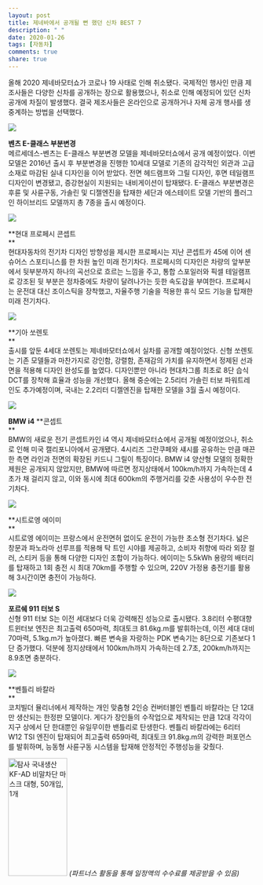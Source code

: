 ```yaml
---
layout: post
title: 제네바에서 공개될 뻔 했던 신차 BEST 7
description: " "
date: 2020-01-26
tags: [자동차]
comments: true
share: true
---
```



올해 2020 제네바모터쇼가 코로나 19  사태로 인해 취소됐다. 국제적인 행사인 만큼 제조사들은 다양한 신차를 공개하는 장으로 활용했으나, 취소로 인해 예정되어 있던 신차 공개에 차질이 발생했다. 결국 제조사들은 온라인으로 공개하거나 자체 공개 행사를 생중계하는 방법을 선택했다.

![](https://post-phinf.pstatic.net/MjAyMDAzMDZfMTU2/MDAxNTgzNDc5Njc2NDA3.CzogN0Oc7FvEvZ-vbVlFK2Cdv-rfc6RxaEnKBtj0KKog.m63CLW6yIUNVAX2P7vzEoTG2RdHvSuhO7TUMBwbDCBYg.JPEG/Mercedes-Benz-E-Class-2021-1600-07.jpg?type=w1200)

**벤츠 E-클래스 부분변경**  
메르세데스-벤츠는 E-클래스 부분변경 모델을 제네바모터쇼에서 공개 예정이었다. 이번 모델은 2016년 출시 후 부분변경을 진행한 10세대 모델로 기존의 감각적인 외관과 고급 소재로 마감된 실내 디자인을 이어 받았다. 전면 헤드램프와 그릴 디자인, 후면 테일램프 디자인이 변경됐고, 증강현실이 지원되는 내비게이션이 탑재됐다. E-클래스 부분변경은 후륜 및 사륜구동, 가솔린 및 디젤엔진을 탑재한 세단과 에스테이트 모델 기반의 플러그인 하이브리드 모델까지 총 7종을 출시 예정이다.

![](https://post-phinf.pstatic.net/MjAyMDAzMDZfMTI2/MDAxNTgzNDc5Njg0Nzkx.w4xrV9fBuok4mdH5vnbtuQQccuIyHNScj4xQXUjNtsAg.PrWH9iQ0k8REqAxWu9aI-M_zWta1OIDiifryY3JfB10g.JPEG/Hyundai-Prophecy_Concept-2020-1600-01.jpg?type=w1200)

**현대 프로페시 콘셉트  
**  
현대자동차의 전기차 디자인 방향성을 제시한 프로페시는 지난 콘셉트카 45에 이어 센슈어스 스포티니스를 한 차원 높인 미래 전기차다. 프로페시의 디자인은 차량의 앞부분에서 뒷부분까지 하나의 곡선으로 흐르는 느낌을 주고, 통합 스포일러와 픽셀 테일램프로 강조된 뒷 부분은 정차중에도 차량이 달려나가는 듯한 속도감을 부여한다. 프로페시는 운전대 대신 조이스틱을 장착했고, 자율주행 기술을 적용한 휴식 모드 기능을 탑재한 미래 전기차다.

![](https://post-phinf.pstatic.net/MjAyMDAzMDZfMzEg/MDAxNTgzNDc5Njk1NTE1.EERhI43odH-k08H406wq_-d-oXBTly6pLDrkW6tocgsg.PtiGz2o-D1L2476w9gk-jyccsjNSiekdKqxu96drovwg.JPEG/Kia-Sorento-2021-1600-02.jpg?type=w1200)

**기아 쏘렌토  
**  
출시를 앞둔 4세대 쏘렌토는 제네바모터쇼에서 실차를 공개할 예정이었다. 신형 쏘렌토는 기존 모델들과 마찬가지로 강인함, 강렬함, 존재감의 가치를 유지하면서 정제된 선과 면을 적용해 디자인 완성도를 높였다. 디자인뿐만 아니라 현대차그룹 최초로 8단 습식 DCT를 장착해 효율과 성능을 개선했다. 올해 중순에는 2.5리터 가솔린 터보 파워트레인도 추가예정이며,  국내는 2.2리터 디젤엔진을 탑재한 모델을 3월 출시 예정이다.

![](https://post-phinf.pstatic.net/MjAyMDAzMDZfNTcg/MDAxNTgzNDc5Nzg0OTA3.CozEEWNtoMYCrE87GeOZ_VoZ-KRrLSd-AjjBKYv11QAg.nIWtbKia4W7ERquxxzAq1uNzxe1WsZ5pelNgYkFOEUog.JPEG/BMW-i4_Concept-2020-1600-01.jpg?type=w1200)

**BMW i4** **콘셉트  
**  
BMW의 새로운 전기 콘셉트카인 i4 역시 제네바모터쇼에서 공개될 예정이었으나, 취소로 인해 미국 캘리포니아에서 공개됐다. 4시리즈 그란쿠페와 섀시를 공유하는 만큼 매끈한 측면 라인과 전면의 확장된 키드니 그릴이 특징이다. BMW i4 양산형 모델의 정확한 제원은 공개되지 않았지만, BMW에 따르면 정지상태에서 100km/h까지 가속하는데 4초가 채 걸리지 않고, 이와 동시에 최대 600km의 주행거리를 갖춘 사용성이 우수한 전기차다.

![](https://post-phinf.pstatic.net/MjAyMDAzMDZfMjY5/MDAxNTgzNDc5NzA0NzM5.U23Blg60oLJpYPcfXq5Wjm1vNs2GYC96MOoo6tPDo_Ig.wcrSOYvkHLihK2UVwR_RQrJlelcen6PoLFcrkgCTE0cg.JPEG/Citroen-Ami-2021-1600-01.jpg?type=w1200)

**시트로엥 에이미  
**  
시트로엥 에이미는 프랑스에서 운전면허 없이도 운전이 가능한 초소형 전기차다. 넓은 창문과 파노라마 선루프를 적용해 탁 트인 시야를 제공하고, 소비자 취향에 따라 외장 컬러, 스티커 등을 통해 다양한 디자인 조합이 가능하다. 에이미는 5.5kWh 용량의 배터리를 탑재하고 1회 충전 시 최대 70km를 주행할 수 있으며, 220V 가정용 충전기를 활용해 3시간이면 충전이 가능하다.

![](https://post-phinf.pstatic.net/MjAyMDAzMDZfMjIy/MDAxNTgzNDc5NzEzODIx.mhcw6xDmou9gJ0ZINmAiIMVspeTYF5N3NXvqm0TJ7Jkg.7FvMVNpCJco7O5T5Rax_fKKFqPulipNLk56z5cx4-UQg.JPEG/Porsche-911_Turbo_S-2021-1600-02.jpg?type=w1200)

**포르쉐 911 터보 S**  
신형 911 터보 S는 이전 세대보다 더욱 강력해진 성능으로 출시됐다. 3.8리터 수평대향 트윈터보 엔진은 최고출력 650마력, 최대토크 81.6kg.m를 발휘하는데, 이전 세대 대비 70마력, 5.1kg.m가 높아졌다. 빠른 변속을 자랑하는 PDK 변속기는 8단으로 기존보다 1단 증가했다. 덕분에 정지상태에서  100km/h까지 가속하는데 2.7초, 200km/h까지는 8.9초면 충분하다.

![](https://post-phinf.pstatic.net/MjAyMDAzMDZfMjc0/MDAxNTgzNDc5NzI0MDA0.mClsYOcjflj2I0YWXmPj5fX10U-GfWZAdE5wVagDx9wg.QQrSEk9mLPcYVK7B_MtPBOJcggaoDgX7tperAQ2LvBAg.JPEG/%EB%B2%A4%ED%8B%80%EB%A6%AC%EB%AA%A8%ED%84%B0%EC%8A%A4_2%EC%9D%B8%EC%8A%B9_%EC%BB%A8%EB%B2%84%ED%84%B0%EB%B8%94%2C_%27%EB%B0%94%EC%B9%BC%EB%9D%BC%27_%281%29.jpg?type=w1200)

**벤틀리 바칼라  
**  
코치빌더 뮬리너에서 제작하는 개인 맞춤형 2인승 컨버터블인 벤틀리 바칼라는 단 12대만 생산되는 한정판 모델이다. 게다가 장인들의 수작업으로 제작되는 만큼 12대 각각이 지구 상에서 단 한대뿐인 유일무이한 밴틀리로 탄생한다. 벤틀리 바칼라에는 6리터 W12 TSI 엔진이 탑재되어 최고출력 659마력, 최대토크 91.8kg.m의 강력한 퍼포먼스를 발휘하며, 능동형 사륜구동 시스템을 탑재해 안정적인 주행성능을 갖췄다.

<a href="https://coupa.ng/bQq9j5" target="_blank" referrerpolicy="unsafe-url"><img src="https://static.coupangcdn.com/image/affiliate/banner/1d092b8367d69eb4804ebca5c24d068a@2x.jpg" alt="탐사 국내생산 KF-AD 비말차단 마스크 대형, 50개입, 1개" width="120" height="240"></a>
_(파트너스 활동을 통해 일정액의 수수료를 제공받을 수 있음)_